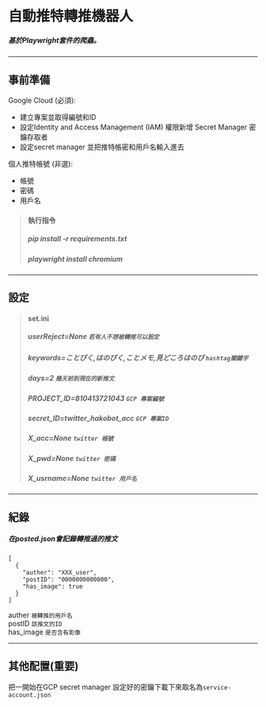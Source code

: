 自動推特轉推機器人
===
##### 基於Playwright套件的爬蟲。  


---
## 事前準備  
Google Cloud (必須):   
- 建立專案並取得編號和ID  
- 設定Identity and Access Management (IAM) 權限新增 Secret Manager 密鑰存取者 
- 設定secret manager 並把推特帳密和用戶名輸入進去  
 
個人推特帳號 (非選):  
- 帳號  
- 密碼  
- 用戶名  
  
  
> #### 執行指令
> ##### pip install -r requirements.txt
>
> ##### playwright install chromium  

***
## 設定
> #### set.ini
> 
> ##### userReject=None    `若有人不想被轉推可以設定`
> ##### keywords=ことぴく,はのぴく,ことメモ,見どころはのぴ  `hashtag關鍵字`
> ##### days=2   `幾天前到現在的新推文`
> ##### PROJECT_ID=810413721043  `GCP 專案編號`
> ##### secret_ID=twitter_hakobot_acc  `GCP 專案ID`
> ##### X_acc=None  `twitter 帳號`
> ##### X_pwd=None  `twitter 密碼`
> ##### X_usrname=None `twitter 用戶名 `
> 

***
## 紀錄

##### 在posted.json會記錄轉推過的推文

```程式類型=json
[
  {
    "auther": "XXX_user", 
    "postID": "0000000000000",
    "has_image": true
  }
]
```
auther `被轉推的用戶名`  
postID `該推文的ID`  
has_image `是否含有影像`  
***
## 其他配置(重要)
把一開始在GCP secret manager 設定好的密鑰下載下來取名為`service-account.json`

